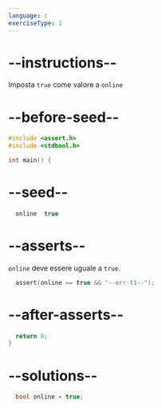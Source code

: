 ```yaml
---
language: c
exerciseType: 1
---
```


# --instructions--

Imposta `true` come valore a `online`

# --before-seed--

```c
#include <assert.h>
#include <stdbool.h>

int main() {
```

# --seed--

```c
  online  true
```

# --asserts--

`online` deve essere uguale a `true`.

```c
  assert(online == true && "--err-t1--");
```

# --after-asserts--

```c
  return 0;
}
```

# --solutions--

```c
  bool online = true;
```
